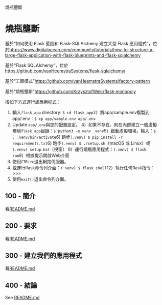 燒瓶壟斷

# 燒瓶壟斷

基於“如何使用 Flask 藍圖和 Flask-SQLAlchemy 建立大型 Flask 應用程式”，位於<https://www.digitalocean.com/community/tutorials/how-to-structure-a-large-flask-application-with-flask-blueprints-and-flask-sqlalchemy>

基於“Flask SQLAlchemy”，位於<https://github.com/vanHeemstraSystems/flask-sqlalchemy/>

基於“工廠模式”<https://github.com/vanHeemstraSystems/factory-pattern>

基於“燒瓶壟斷”<https://github.com/KrzysztofWelc/flask-monopoly>

按如下方式運行該應用程式：

1) 輸入`flask_app` directory: `$ cd flask_app`2）將app/sample.env複製到app/.env：`$ cp app/sample.env app/.env`
3) Update `app/.env`與您的配置設定。
4）如果不存在，則在內部建立一個虛擬環境`flask_app`目錄：`$ python3 -m venv .venv`5）啟動虛擬環境，輸入：`$ . .venv/bin/activate`6) 跑步`(.venv) $ pip install -r requirements.txt`6) 跑步`(.venv) $ ./setup.sh`（macOS 或 Linux）或`(.venv) setup.bat`（視窗）
8）運行燒瓶應用程式：`(.venv) $ flask run`9）根據提示開啟Web介面
10) 使用`CTRL+c`退出網路伺服器。
11) 或運行flask命令列介面：`(.venv) $ flask shell`12）執行任何flask指令：>>>
13) 使用`exit()`退出命令列介面。

## 100 - 簡介

看[README.md](./100/README.md)

## 200 - 要求

看[README.md](./200/README.md)

## 300 - 建立我們的應用程式

看[README.md](./300/README.md)

## 400 - 結論

See [README.md](./400/README.md)
